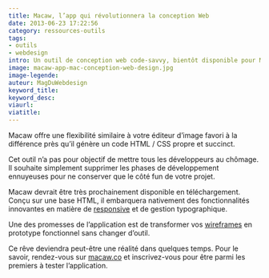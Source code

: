 ```yaml
---
title: Macaw, l’app qui révolutionnera la conception Web
date: 2013-06-23 17:22:56
category: ressources-outils
tags:
- outils
- webdesign
intro: Un outil de conception web code-savvy, bientôt disponible pour Mac et PC.
image: macaw-app-mac-conception-web-design.jpg
image-legende:
auteur: MagDuWebdesign
keyword_title:
keyword_desc:
viaurl:
viatitle:
---
```


<p>Macaw&nbsp;offre une flexibilité similaire à votre éditeur d’image favori à la différence près qu’il génère un code HTML / CSS propre et succinct.</p>
<p>Cet outil n’a pas pour objectif de mettre tous les développeurs au chômage. Il souhaite simplement supprimer les phases de développement ennuyeuses pour ne conserver que le côté fun de votre projet.</p>
<p>Macaw devrait être très prochainement disponible en téléchargement. Conçu sur une base HTML, il embarquera nativement des fonctionnalités innovantes en matière de <a title="HTML5 UP – Templates gratuits pour sites Web responsive" href="http://magazineduwebdesign.com/template-html5-gratuit-responsive">responsive</a> et de gestion typographique.</p>
<p>Une des promesses de l’application est de transformer vos <a title="Ressources pour du wireframing papier" href="http://magazineduwebdesign.com/wireframing-papier-support-papier-pdf">wireframes</a> en prototype fonctionnel sans changer d’outil.</p>
<p>Ce rêve deviendra peut-être une réalité dans quelques temps. Pour le savoir, rendez-vous sur <a href="http://macaw.co/">macaw.co</a>&nbsp;et inscrivez-vous pour être parmi les premiers à tester l’application.</p>

